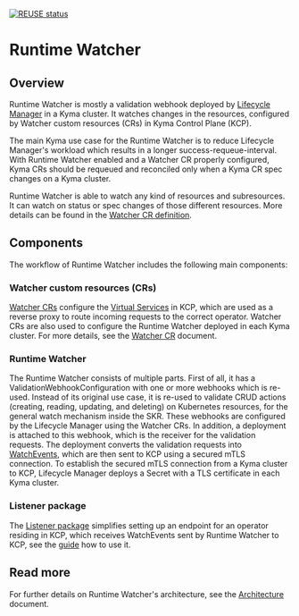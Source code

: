 [![REUSE status](https://api.reuse.software/badge/github.com/kyma-project/runtime-watcher)](https://api.reuse.software/info/github.com/kyma-project/runtime-watcher)

# Runtime Watcher

## Overview

Runtime Watcher is mostly a validation webhook deployed by [Lifecycle Manager](https://github.com/kyma-project/lifecycle-manager) in a Kyma cluster. It watches changes in the resources, configured by Watcher custom resources (CRs) in Kyma Control Plane (KCP).

The main Kyma use case for the Runtime Watcher is to reduce Lifecycle Manager's workload which results in a longer success-requeue-interval. With Runtime Watcher enabled and a Watcher CR properly configured, Kyma CRs should be requeued and reconciled only when a Kyma CR spec changes on a Kyma cluster.

Runtime Watcher is able to watch any kind of resources and subresources. It can watch on status or spec changes of those different resources. More details can be found in the [Watcher CR definition](https://github.com/kyma-project/lifecycle-manager/blob/main/api/v1beta2/watcher_types.go).


## Components

The workflow of Runtime Watcher includes the following main components:

### Watcher custom resources (CRs)
[Watcher CRs](https://github.com/kyma-project/lifecycle-manager/blob/main/api/v1beta2/watcher_types.go) configure the [Virtual Services](https://istio.io/latest/docs/reference/config/networking/virtual-service/) in KCP, which are used as a reverse proxy to route incoming requests to the correct operator. Watcher CRs are also used to configure the Runtime Watcher deployed in each Kyma cluster. For more details, see the [Watcher CR](./docs/api.md) document.

### Runtime Watcher
The Runtime Watcher consists of multiple parts. First of all, it has a ValidationWebhookConfiguration with one or more webhooks which is re-used. Instead of its original use case, it is re-used to validate CRUD actions (creating, reading, updating, and deleting) on Kubernetes resources, for the general watch mechanism inside the SKR. These webhooks are configured by the Lifecycle Manager using the Watcher CRs. In addition, a deployment is attached to this webhook, which is the receiver for the validation requests. The deployment converts the validation requests into [WatchEvents](https://github.com/kyma-project/runtime-watcher/blob/de040bddeba1a7875e3a0e626db4634134971022/listener/pkg/types/event.go#L8), which are then sent to KCP using a secured mTLS connection. To establish the secured mTLS connection from a Kyma cluster to KCP, Lifecycle Manager deploys a Secret with a TLS certificate in each Kyma cluster.

### Listener package
The [Listener package](https://github.com/kyma-project/runtime-watcher/tree/main/listener) simplifies setting up an endpoint for an operator residing in KCP, which receives WatchEvents sent by Runtime Watcher to KCP, see the [guide](./docs/Listener.md) how to use it.

## Read more

For further details on Runtime Watcher's architecture, see the [Architecture](./docs/architecture.md) document.
